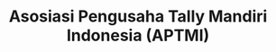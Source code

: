 ---
title: "Asosiasi Pengusaha Tally Mandiri Indonesia (APTMI)"
description: "Modern web platform for the Indonesian Transportation Technology Association with member management and event coordination."
category: "Company Profile Website"
tags: []
ctaLabel: "Visit Website"
ctaHref: "https://aptmi.id"
cover: "/assets/projects/aptmi.png"
featured: true
order: 2
year: 2025
stack: ["PHP", "Laravel", "MySQL", "Bootstrap", "JavaScript", "Git"]
details: "A comprehensive web platform for APTMI (Asosiasi Profesi Teknologi Transportasi Indonesia) that facilitates member registration, event management, news publishing, and organizational communications."
---
